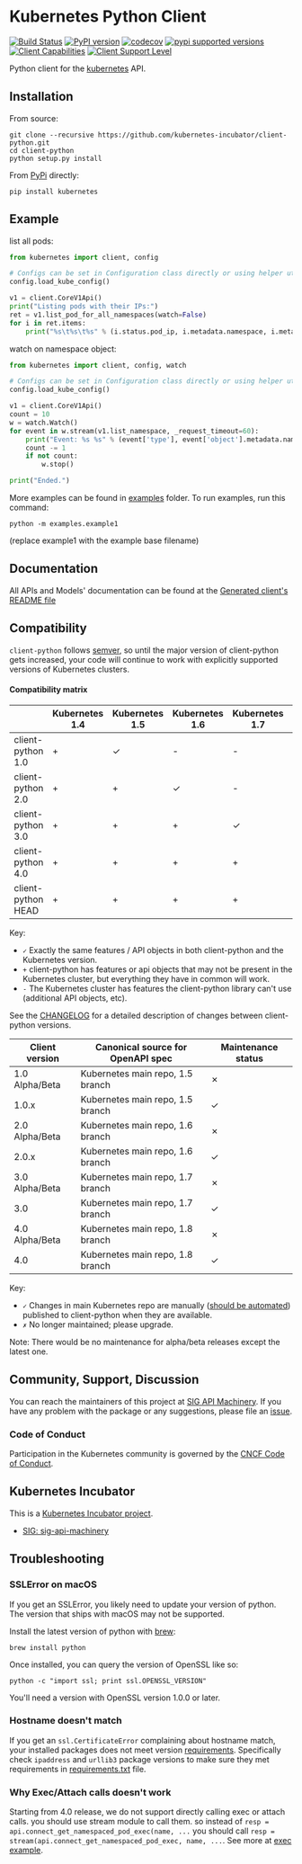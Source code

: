 # Kubernetes Python Client

[![Build Status](https://travis-ci.org/kubernetes-incubator/client-python.svg?branch=master)](https://travis-ci.org/kubernetes-incubator/client-python)
[![PyPI version](https://badge.fury.io/py/kubernetes.svg)](https://badge.fury.io/py/kubernetes)
[![codecov](https://codecov.io/gh/kubernetes-incubator/client-python/branch/master/graph/badge.svg)](https://codecov.io/gh/kubernetes-incubator/client-python "Non-generated packages only")
[![pypi supported versions](https://img.shields.io/pypi/pyversions/kubernetes.svg)](https://pypi.python.org/pypi/kubernetes)
[![Client Capabilities](https://img.shields.io/badge/Kubernetes%20client-Silver-blue.svg?style=flat&colorB=C0C0C0&colorA=306CE8)](http://bit.ly/kubernetes-client-capabilities-badge)
[![Client Support Level](https://img.shields.io/badge/kubernetes%20client-beta-green.svg?style=flat&colorA=306CE8)](http://bit.ly/kubernetes-client-support-badge)

Python client for the [kubernetes](http://kubernetes.io/) API.

## Installation

From source:

```
git clone --recursive https://github.com/kubernetes-incubator/client-python.git
cd client-python
python setup.py install
```

From [PyPi](https://pypi.python.org/pypi/kubernetes/) directly:

```
pip install kubernetes
```

## Example

list all pods:

```python
from kubernetes import client, config

# Configs can be set in Configuration class directly or using helper utility
config.load_kube_config()

v1 = client.CoreV1Api()
print("Listing pods with their IPs:")
ret = v1.list_pod_for_all_namespaces(watch=False)
for i in ret.items:
    print("%s\t%s\t%s" % (i.status.pod_ip, i.metadata.namespace, i.metadata.name))
```

watch on namespace object:

```python
from kubernetes import client, config, watch

# Configs can be set in Configuration class directly or using helper utility
config.load_kube_config()

v1 = client.CoreV1Api()
count = 10
w = watch.Watch()
for event in w.stream(v1.list_namespace, _request_timeout=60):
    print("Event: %s %s" % (event['type'], event['object'].metadata.name))
    count -= 1
    if not count:
        w.stop()

print("Ended.")
```

More examples can be found in [examples](examples/) folder. To run examples, run this command:

```shell
python -m examples.example1
```

(replace example1 with the example base filename)


## Documentation

All APIs and Models' documentation can be found at the [Generated client's README file](kubernetes/README.md)

## Compatibility

`client-python` follows [semver](http://semver.org/), so until the major version of
client-python gets increased, your code will continue to work with explicitly 
supported versions of Kubernetes clusters.

#### Compatibility matrix

|                    | Kubernetes 1.4 | Kubernetes 1.5 | Kubernetes 1.6 | Kubernetes 1.7 | Kubernetes 1.8 |
|--------------------|----------------|----------------|----------------|----------------|----------------|
| client-python 1.0  | +              | ✓              | -              | -              |-               |
| client-python 2.0  | +              | +              | ✓              | -              |-               |
| client-python 3.0  | +              | +              | +              | ✓              |✓               |
| client-python 4.0  | +              | +              | +              | +              |✓               |
| client-python HEAD | +              | +              | +              | +              |✓               |

Key:

* `✓` Exactly the same features / API objects in both client-python and the Kubernetes
  version.
* `+` client-python has features or api objects that may not be present in the
  Kubernetes cluster, but everything they have in common will work.
* `-` The Kubernetes cluster has features the client-python library can't use
  (additional API objects, etc).

See the [CHANGELOG](./CHANGELOG.md) for a detailed description of changes
between client-python versions.

| Client version | Canonical source for OpenAPI spec    | Maintenance status            |
|----------------|--------------------------------------|-------------------------------|
| 1.0 Alpha/Beta | Kubernetes main repo, 1.5 branch     | ✗                             |
| 1.0.x          | Kubernetes main repo, 1.5 branch     | ✓                             |
| 2.0 Alpha/Beta | Kubernetes main repo, 1.6 branch     | ✗                             |
| 2.0.x          | Kubernetes main repo, 1.6 branch     | ✓                             |
| 3.0 Alpha/Beta | Kubernetes main repo, 1.7 branch     | ✗                             |
| 3.0            | Kubernetes main repo, 1.7 branch     | ✓                             |
| 4.0 Alpha/Beta | Kubernetes main repo, 1.8 branch     | ✗                             |
| 4.0            | Kubernetes main repo, 1.8 branch     | ✓                             |


Key:

* `✓` Changes in main Kubernetes repo are manually ([should be automated](https://github.com/kubernetes-incubator/client-python/issues/177)) published to client-python when they are available.
* `✗` No longer maintained; please upgrade.

Note: There would be no maintenance for alpha/beta releases except the latest one.

## Community, Support, Discussion

You can reach the maintainers of this project at [SIG API Machinery](https://github.com/kubernetes/community/tree/master/sig-api-machinery). If you have any problem with the package or any suggestions, please file an [issue](https://github.com/kubernetes-incubator/client-python/issues).

### Code of Conduct

Participation in the Kubernetes community is governed by the [CNCF Code of Conduct](https://github.com/cncf/foundation/blob/master/code-of-conduct.md).

## Kubernetes Incubator

This is a [Kubernetes Incubator project](https://github.com/kubernetes/community/blob/master/incubator.md). 

* [SIG: sig-api-machinery](https://github.com/kubernetes/community/tree/master/sig-api-machinery)


## Troubleshooting

### SSLError on macOS

If you get an SSLError, you likely need to update your version of python. The
version that ships with macOS may not be supported.

Install the latest version of python with [brew](https://brew.sh/):

```
brew install python
```

Once installed, you can query the version of OpenSSL like so:

```
python -c "import ssl; print ssl.OPENSSL_VERSION"
```

You'll need a version with OpenSSL version 1.0.0 or later.

### Hostname doesn't match

If you get an `ssl.CertificateError` complaining about hostname match, your installed packages does not meet version [requirements](requirements.txt). 
Specifically check `ipaddress` and `urllib3` package versions to make sure they met requirements in [requirements.txt](requirements.txt) file.

### Why Exec/Attach calls doesn't work
Starting from 4.0 release, we do not support directly calling exec or attach calls. you should use stream module to call them. so instead
of `resp = api.connect_get_namespaced_pod_exec(name, ...` you should call `resp = stream(api.connect_get_namespaced_pod_exec, name, ...`.
See more at [exec example](examples/exec.py).
